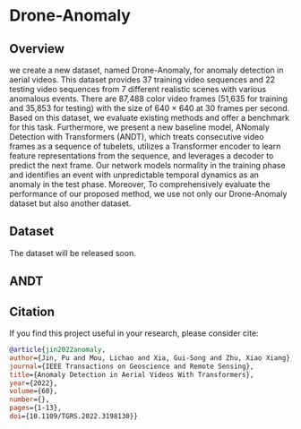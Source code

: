 # Drone-Anomaly

## Overview
we create a new dataset, named Drone-Anomaly, for anomaly detection in aerial videos. This dataset provides 37 training video sequences and 22 testing video sequences from 7 different realistic scenes with various anomalous events. There are 87,488 color video frames (51,635 for training and 35,853 for testing) with the size of 640 × 640 at 30 frames per second. Based on this dataset, we evaluate existing methods and offer a benchmark for this task. Furthermore, we present a new baseline model, ANomaly Detection with Transformers (ANDT), which treats consecutive video frames as a sequence of tubelets, utilizes a Transformer encoder to learn feature representations from the sequence, and leverages a decoder to predict the next frame. Our network models normality in the training phase and identifies an event with unpredictable temporal dynamics as an anomaly in the test phase. Moreover, To comprehensively evaluate the performance of our proposed method, we use not only our Drone-Anomaly dataset but also another dataset.

## Dataset

The dataset will be released soon.


## ANDT


## Citation

If you find this project useful in your research, please consider cite:

```BibTeX
@article{jin2022anomaly,  
author={Jin, Pu and Mou, Lichao and Xia, Gui-Song and Zhu, Xiao Xiang},  
journal={IEEE Transactions on Geoscience and Remote Sensing},   
title={Anomaly Detection in Aerial Videos With Transformers},   
year={2022},  
volume={60},  
number={},  
pages={1-13},  
doi={10.1109/TGRS.2022.3198130}}
```
